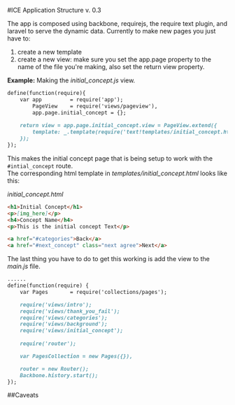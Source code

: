 #ICE Application Structure 
v. 0.3  

The app is composed using backbone, requirejs, the require text plugin, and laravel to serve the dynamic data.
Currently to make new pages you just have to: 

1. create a new template 
2. create a new view: make sure you set the app.page property to the name of the file you're making, also set the return view property.  
  

**Example:** Making the *initial_concept.js* view.

````markdown 
define(function(require){
	var app 		= require('app');
		PageView 	= require('views/pageview'),
		app.page.initial_concept = {};
	
	return view = app.page.initial_concept.view = PageView.extend({
		template: _.template(require('text!templates/initial_concept.html'))
	});
});
````  
This makes the initial concept page that is being setup to work with the ```` #intial_concept ```` route.  
The corresponding html template in *templates/initial_concept.html* looks like this:  

*initial_concept.html*

````markdown 
<h1>Initial Concept</h1>
<p>[img_here]</p>
<h4>Concept Name</h4>
<p>This is the initial concept Text</p>

<a href="#categories">Back</a>
<a href="#next_concept" class="next agree">Next</a>
````  
The last thing you have to do to get this working is add the view to the *main.js* file.  
````markdown 
......  
define(function(require) {
    var Pages       = require('collections/pages');

    require('views/intro');
    require('views/thank_you_fail');
    require('views/categories');
    require('views/background');
    require('views/initial_concept');
    
    require('router');

    var PagesCollection = new Pages({}),

    router = new Router();
    Backbone.history.start();
});
````  


##Caveats  
